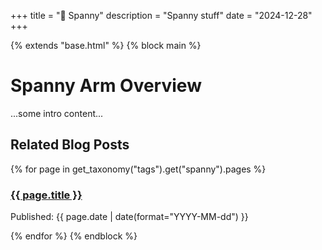 +++
title = "🦾 Spanny"
description = "Spanny stuff"
date = "2024-12-28"
+++

{% extends "base.html" %}
{% block main %}
  <h1>Spanny Arm Overview</h1>
  <p>...some intro content...</p>

  <h2>Related Blog Posts</h2>
  {% for page in get_taxonomy("tags").get("spanny").pages %}
    <article>
      <h3><a href="{{ page.permalink }}">{{ page.title }}</a></h3>
      <p>Published: {{ page.date | date(format="YYYY-MM-dd") }}</p>
    </article>
  {% endfor %}
{% endblock %}
